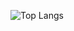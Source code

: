![Top Langs](https://github-readme-stats.vercel.app/api/top-langs/?username=ershagithub&count_private=true&hide=html&layout=compact)
